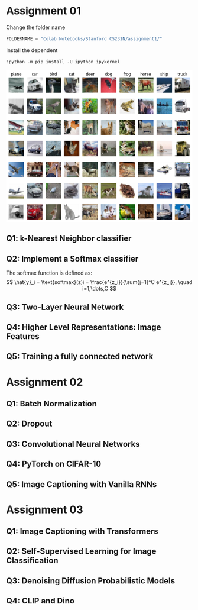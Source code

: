 # Assignment 01

Change the folder name 

```Python
FOLDERNAME = "Colab Notebooks/Stanford CS231N/assignment1/"
```





Install the dependent 

```Python
!python -m pip install -U ipython ipykernel
```







![download](./assets/CIFAR-10_dataset.png)

## Q1: k-Nearest Neighbor classifier



## Q2: Implement a Softmax classifier

The softmax function is defined as:
$$
\hat{y}_i = \text{softmax}(z)i = \frac{e^{z_i}}{\sum{j=1}^C e^{z_j}}, \quad i=1,\dots,C
$$




## Q3: Two-Layer Neural Network







## Q4: Higher Level Representations: Image Features







## Q5: Training a fully connected network







# Assignment 02

## Q1: Batch Normalization



## Q2: Dropout





## Q3: Convolutional Neural Networks





## Q4: PyTorch on CIFAR-10





## Q5: Image Captioning with Vanilla RNNs







# Assignment 03

## Q1: Image Captioning with Transformers







## Q2: Self-Supervised Learning for Image Classification





## Q3: Denoising Diffusion Probabilistic Models





## Q4: CLIP and Dino

